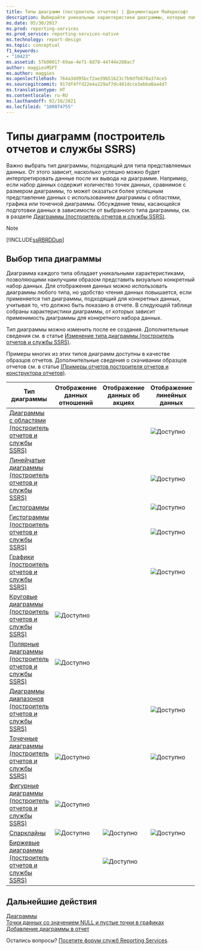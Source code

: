 ```yaml
---
title: Типы диаграмм (построитель отчетов) | Документация Майкрософт
description: Выбирайте уникальные характеристики диаграммы, которые помогут вам визуализировать набор данных и выбрать подходящий тип диаграммы в построителе отчетов.
ms.date: 05/30/2017
ms.prod: reporting-services
ms.prod_service: reporting-services-native
ms.technology: report-design
ms.topic: conceptual
f1_keywords:
- "10423"
ms.assetid: 57b00017-69ae-4e71-8d78-44744e208ac7
author: maggiesMSFT
ms.author: maggies
ms.openlocfilehash: 764a3dd95bcf2ae39b51623c7b9dfb878a374ce5
ms.sourcegitcommit: 917df4ffd22e4a229af7dc481dcce3ebba0aa4d7
ms.translationtype: HT
ms.contentlocale: ru-RU
ms.lasthandoff: 02/10/2021
ms.locfileid: "100074755"
---
```

# <a name="chart-types-report-builder-and-ssrs"></a>Типы диаграмм (построитель отчетов и службы SSRS)

Важно выбрать тип диаграммы, подходящий для типа представляемых данных. От этого зависит, насколько успешно можно будет интерпретировать данные после их вывода на диаграмме. Например, если набор данных содержит количество точек данных, сравнимое с размером диаграммы, то может оказаться более успешным представление данных с использованием диаграммы с областями, графика или точечной диаграммы. Обсуждение темы, касающейся подготовки данных в зависимости от выбранного типа диаграммы, см. в разделе [Диаграммы (построитель отчетов и службы SSRS)](../../reporting-services/report-design/charts-report-builder-and-ssrs.md).  
  
> [!NOTE]  
>  [!INCLUDE[ssRBRDDup](../../includes/ssrbrddup-md.md)]  
  
## <a name="choosing-a-chart-type"></a>Выбор типа диаграммы  
 Диаграмма каждого типа обладает уникальными характеристиками, позволяющими наилучшим образом представить визуально конкретный набор данных. Для отображения данных можно использовать диаграммы любого типа, но удобство чтения данных повышается, если применяется тип диаграммы, подходящий для конкретных данных, учитывая то, что должно быть показано в отчете. В следующей таблице собраны характеристики диаграммы, от которых зависит применимость диаграммы для конкретного набора данных.  
  
 Тип диаграммы можно изменить после ее создания. Дополнительные сведения см. в статье [Изменение типа диаграммы (построитель отчетов и службы SSRS)](../../reporting-services/report-design/change-a-chart-type-report-builder-and-ssrs.md).  
  
 Примеры многих из этих типов диаграмм доступны в качестве образцов отчетов. Дополнительные сведения о скачивании образцов отчетов см. в статье [(Примеры отчетов построителя отчетов и конструктора отчетов)](https://go.microsoft.com/fwlink/?LinkId=198283).  
  
|Тип диаграммы|Отображение данных отношений|Отображение данных об акциях|Отображение линейных данных|Отображение многозначных данных|  
|----------------|------------------------|------------------------|-------------------------|-------------------------------|  
|[Диаграммы с областями (построитель отчетов и службы SSRS)](../../reporting-services/report-design/area-charts-report-builder-and-ssrs.md)|||![Доступно](../../reporting-services/report-data/media/greencheck.gif "Доступно")||  
|[Линейчатые диаграммы (построитель отчетов и службы SSRS)](../../reporting-services/report-design/bar-charts-report-builder-and-ssrs.md)|||![Доступно](../../reporting-services/report-data/media/greencheck.gif "Доступно")||  
|[Гистограммы](../../reporting-services/report-design/sparklines-and-data-bars-report-builder-and-ssrs.md)|||![Доступно](../../reporting-services/report-data/media/greencheck.gif "Доступно")||  
|[Гистограммы (построитель отчетов и службы SSRS)](../../reporting-services/report-design/column-charts-report-builder-and-ssrs.md)|||![Доступно](../../reporting-services/report-data/media/greencheck.gif "Доступно")||  
|[Графики (построитель отчетов и службы SSRS)](../../reporting-services/report-design/line-charts-report-builder-and-ssrs.md)|||![Доступно](../../reporting-services/report-data/media/greencheck.gif "Доступно")||  
|[Круговые диаграммы (построитель отчетов и службы SSRS)](../../reporting-services/report-design/pie-charts-report-builder-and-ssrs.md)|![Доступно](../../reporting-services/report-data/media/greencheck.gif "Доступно")||||  
|[Полярные диаграммы (построитель отчетов и службы SSRS)](../../reporting-services/report-design/polar-charts-report-builder-and-ssrs.md)|![Доступно](../../reporting-services/report-data/media/greencheck.gif "Доступно")||||  
|[Диаграммы диапазонов (построитель отчетов и службы SSRS)](../../reporting-services/report-design/range-charts-report-builder-and-ssrs.md)|||![Доступно](../../reporting-services/report-data/media/greencheck.gif "Доступно")|![Доступно](../../reporting-services/report-data/media/greencheck.gif "Доступно")|  
|[Точечные диаграммы (построитель отчетов и службы SSRS)](../../reporting-services/report-design/scatter-charts-report-builder-and-ssrs.md)|![Доступно](../../reporting-services/report-data/media/greencheck.gif "Доступно")||![Доступно](../../reporting-services/report-data/media/greencheck.gif "Доступно")||  
|[Фигурные диаграммы (построитель отчетов и службы SSRS)](../../reporting-services/report-design/shape-charts-report-builder-and-ssrs.md)|![Доступно](../../reporting-services/report-data/media/greencheck.gif "Доступно")||||  
|[Спарклайны](../../reporting-services/report-design/sparklines-and-data-bars-report-builder-and-ssrs.md)|![Доступно](../../reporting-services/report-data/media/greencheck.gif "Доступно")|![Доступно](../../reporting-services/report-data/media/greencheck.gif "Доступно")|![Доступно](../../reporting-services/report-data/media/greencheck.gif "Доступно")|![Доступно](../../reporting-services/report-data/media/greencheck.gif "Доступно")|  
|[Биржевые диаграммы (построитель отчетов и службы SSRS)](../../reporting-services/report-design/stock-charts-report-builder-and-ssrs.md)||![Доступно](../../reporting-services/report-data/media/greencheck.gif "Доступно")||![Доступно](../../reporting-services/report-data/media/greencheck.gif "Доступно")|  

## <a name="next-steps"></a>Дальнейшие действия

[Диаграммы](../../reporting-services/report-design/charts-report-builder-and-ssrs.md)   
[Точки данных со значением NULL и пустые точки в графиках](../../reporting-services/report-design/empty-and-null-data-points-in-charts-report-builder-and-ssrs.md)   
[Добавление диаграммы в отчет](../../reporting-services/report-design/add-a-chart-to-a-report-report-builder-and-ssrs.md)  

Остались вопросы? [Посетите форум служб Reporting Services](https://go.microsoft.com/fwlink/?LinkId=620231).
